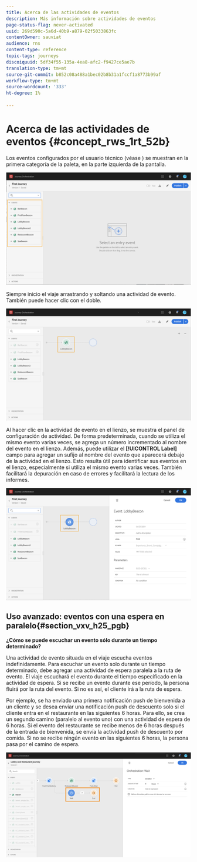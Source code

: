 ```yaml
---
title: Acerca de las actividades de eventos
description: Más información sobre actividades de eventos
page-status-flag: never-activated
uuid: 269d590c-5a6d-40b9-a879-02f5033863fc
contentOwner: sauviat
audience: rns
content-type: reference
topic-tags: journeys
discoiquuid: 5df34f55-135a-4ea8-afc2-f9427ce5ae7b
translation-type: tm+mt
source-git-commit: b852c08a488a1bec02b8b31a1fccf1a8773b99af
workflow-type: tm+mt
source-wordcount: '333'
ht-degree: 1%

---
```



# Acerca de las actividades de eventos {#concept_rws_1rt_52b}

Los eventos configurados por el usuario técnico (véase [](../event/about-events.md)) se muestran en la primera categoría de la paleta, en la parte izquierda de la pantalla.

![](../assets/journey43.png)

Siempre inicio el viaje arrastrando y soltando una actividad de evento. También puede hacer clic con el doble.

![](../assets/journey44.png)

Al hacer clic en la actividad de evento en el lienzo, se muestra el panel de configuración de actividad. De forma predeterminada, cuando se utiliza el mismo evento varias veces, se agrega un número incrementado al nombre del evento en el lienzo. Además, puede utilizar el **[!UICONTROL Label]** campo para agregar un sufijo al nombre del evento que aparecerá debajo de la actividad en el lienzo. Esto resulta útil para identificar sus eventos en el lienzo, especialmente si utiliza el mismo evento varias veces. También facilitará la depuración en caso de errores y facilitará la lectura de los informes.

![](../assets/journey33.png)

## Uso avanzado: eventos con una espera en paralelo{#section_vxv_h25_pgb}

**¿Cómo se puede escuchar un evento sólo durante un tiempo determinado?**

Una actividad de evento situada en el viaje escucha eventos indefinidamente. Para escuchar un evento solo durante un tiempo determinado, debe agregar una actividad de espera paralela a la ruta de evento. El viaje escuchará el evento durante el tiempo especificado en la actividad de espera. Si se recibe un evento durante ese período, la persona fluirá por la ruta del evento. Si no es así, el cliente irá a la ruta de espera.

Por ejemplo, se ha enviado una primera notificación push de bienvenida a un cliente y se desea enviar una notificación push de descuento solo si el cliente entra en el restaurante en las siguientes 6 horas. Para ello, se crea un segundo camino (paralelo al evento uno) con una actividad de espera de 6 horas. Si el evento del restaurante se recibe menos de 6 horas después de la entrada de bienvenida, se envía la actividad push de descuento por comida. Si no se recibe ningún evento en las siguientes 6 horas, la persona pasa por el camino de espera.

![](../assets/journeyuc2_31.png)
